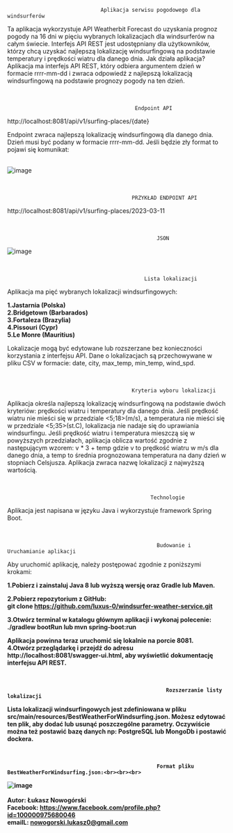                                   Aplikacja serwisu pogodowego dla windsurferów
                                  

Ta aplikacja wykorzystuje API Weatherbit Forecast do uzyskania prognoz pogody na 16 dni w pięciu wybranych lokalizacjach dla windsurferów na całym świecie. Interfejs API REST jest udostępniany dla użytkowników, którzy chcą uzyskać najlepszą lokalizację windsurfingową na podstawie temperatury i prędkości wiatru dla danego dnia.
Jak działa aplikacja?
Aplikacja ma interfejs API REST, który odbiera argumentem dzień w formacie rrrr-mm-dd i zwraca odpowiedź z najlepszą lokalizacją windsurfingową na podstawie prognozy pogody na ten dzień.<br><br><br>


                                             Endpoint API
                                              

http://localhost:8081/api/v1/surfing-places/{date}

Endpoint zwraca najlepszą lokalizację windsurfingową dla danego dnia. Dzień musi być podany w formacie rrrr-mm-dd.
Jeśli będzie zły format to pojawi się komunikat:<br><br>


![image](https://user-images.githubusercontent.com/74199705/224484107-68aa4f6d-1928-448f-b2eb-f439af56f7b7.png)<br><br><br>



                                            PRZYKŁAD ENDPOINT API
                                            
http://localhost:8081/api/v1/surfing-places/2023-03-11<br><br><br>

                                                    JSON
                                                    

![image](https://user-images.githubusercontent.com/74199705/224482127-a474f8d5-490d-4ae3-acfe-06c94d5b0bec.png)<br><br><br>



                                                Lista lokalizacji


Aplikacja ma pięć wybranych lokalizacji windsurfingowych:

<b>1.Jastarnia (Polska)</b><br>
<b>2.Bridgetown (Barbarados)</b><br>
<b>3.Fortaleza (Brazylia)</b><br>
<b>4.Pissouri (Cypr)</b><br>
<b>5.Le Monre (Mauritius)</b><br>

Lokalizacje mogą być edytowane lub rozszerzane bez konieczności korzystania z interfejsu API. Dane o lokalizacjach są przechowywane w pliku CSV w formacie:
date, city, max_temp, min_temp, wind_spd.<br><br><br>



                                            Kryteria wyboru lokalizacji
                                            
Aplikacja określa najlepszą lokalizację windsurfingową na podstawie dwóch kryteriów: prędkości wiatru i temperatury dla danego dnia.
Jeśli prędkość wiatru nie mieści się w przedziale <5;18>(m/s), a temperatura nie mieści się w przedziale <5;35>(st.C), lokalizacja nie nadaje się do uprawiania windsurfingu.
Jeśli prędkość wiatru i temperatura mieszczą się w powyższych przedziałach, aplikacja oblicza wartość zgodnie z następującym wzorem: v * 3 + temp
gdzie v to prędkość wiatru w m/s dla danego dnia, a temp to średnia prognozowana temperatura na dany dzień w stopniach Celsjusza. Aplikacja zwraca nazwę lokalizacji z najwyższą wartością.<br><br><br>


                                                  Technologie
                                                  

Aplikacja jest napisana w języku Java i wykorzystuje framework Spring Boot.<br><br><br>



                                                    Budowanie i Uruchamianie aplikacji
                                    

Aby uruchomić aplikację, należy postępować zgodnie z poniższymi krokami:


<b>1.Pobierz i zainstaluj Java 8 lub wyższą wersję oraz Gradle lub Maven.</b>

<b>2.Pobierz repozytorium z GitHub:<br>
git clone https://github.com/luxus-0/windsurfer-weather-service.git</b>


<b>3.Otwórz terminal w katalogu głównym aplikacji i wykonaj polecenie:<br>
./gradlew bootRun
lub
mvn spring-boot:run</b>

<b>Aplikacja powinna teraz uruchomić się lokalnie na porcie 8081.</b><br>
<b>4.Otwórz przeglądarkę i przejdź do adresu http://localhost:8081/swagger-ui.html, aby wyświetlić dokumentację interfejsu API REST.<br><br><br>
                                                           
                                                        

                                                       Rozszerzanie listy lokalizacji
                                                    

Lista lokalizacji windsurfingowych jest zdefiniowana w pliku src/main/resources/BestWeatherForWindsurfing.json. Możesz edytować ten plik, aby dodać lub usunąć poszczególne parametry.
Oczywiście można też postawić bazę danych np: PostgreSQL lub MongoDb i postawić dockera.<br><br><br>


                                                  
                                                    Format pliku BestWeatherForWindsurfing.json:<br><br><br>


  ![image](https://user-images.githubusercontent.com/74199705/224487070-932395c9-b52c-4f7b-9f02-f8ac9ee68036.png)
<br><br>
                                                                          Autor: Łukasz Nowogórski<br>
                                                                          Facebook: https://www.facebook.com/profile.php?id=100000975680046<br>
                                                                          emailL: nowogorski.lukasz0@gmail.com<br>
